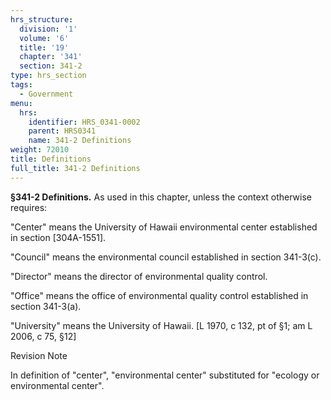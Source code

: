 ```yaml
---
hrs_structure:
  division: '1'
  volume: '6'
  title: '19'
  chapter: '341'
  section: 341-2
type: hrs_section
tags:
  - Government
menu:
  hrs:
    identifier: HRS_0341-0002
    parent: HRS0341
    name: 341-2 Definitions
weight: 72010
title: Definitions
full_title: 341-2 Definitions
---
```

**§341-2 Definitions.** As used in this chapter, unless the context otherwise requires:

"Center" means the University of Hawaii environmental center established in section [304A-1551].

"Council" means the environmental council established in section 341-3(c).

"Director" means the director of environmental quality control.

"Office" means the office of environmental quality control established in section 341-3(a).

"University" means the University of Hawaii. [L 1970, c 132, pt of §1; am L 2006, c 75, §12]

Revision Note

In definition of "center", "environmental center" substituted for "ecology or environmental center".